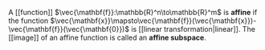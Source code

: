 A [[function]] $\vec{\mathbf{f}}:\mathbb{R}^n\to\mathbb{R}^m$ is **affine** if the function $\vec{\mathbf{x}}\mapsto\vec{\mathbf{f}}(\vec{\mathbf{x}})-\vec{\mathbf{f}}(\vec{\mathbf{0}})$ is [[linear transformation|linear]]. The [[image]] of an affine function is called an **affine subspace**.